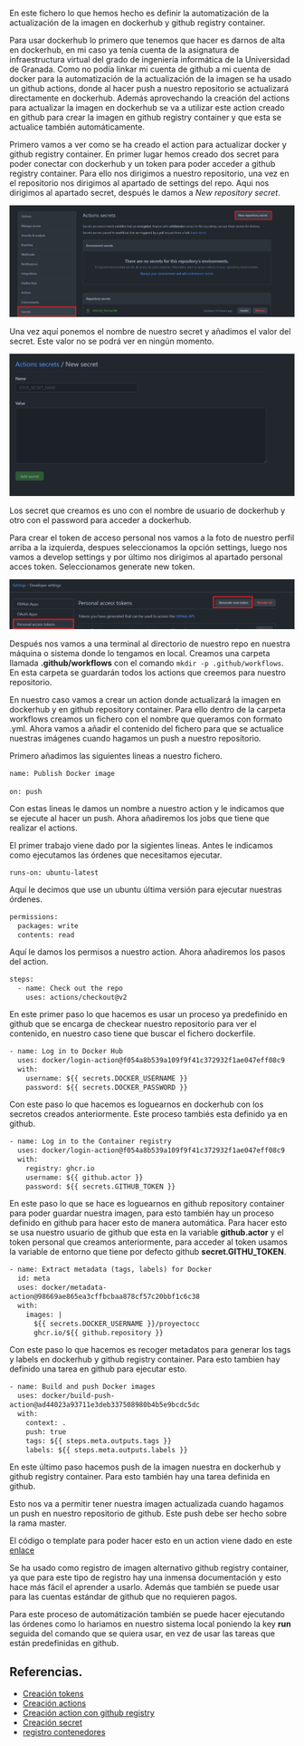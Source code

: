 En este fichero lo que hemos hecho es definir la automatización de la actualización de la imagen en dockerhub y github registry container.

Para usar dockerhub lo primero que tenemos que hacer es darnos de alta en dockerhub, en mi caso ya tenía cuenta de la asignatura de infraestructura virtual del grado de ingeniería informática de la Universidad de Granada. Como no podía linkar mi cuenta de github a mi cuenta de docker para la automatización de la actualización de la imagen se ha usado un github actions, donde al hacer push a nuestro repositorio se actualizará directamente en dockerhub. Además aprovechando la creación del actions para actualizar la imagen en dockerhub se va a utilizar este action creado en github para crear la imagen en github registry container y que esta se actualice también automáticamente.

Primero vamos a ver como se ha creado el action para actualizar docker y github registry container. En primer lugar hemos creado dos secret para poder conectar con dockerhub y un token para poder acceder a github registry container. Para ello nos dirigimos a nuestro repositorio, una vez en el repositorio nos dirigimos al apartado de settings del repo. Aqui nos dirigimos al apartado secret, después le damos a *New repository secret*.

![secret Apartado](./img/secretIndex.png)

Una vez aquí ponemos el nombre de nuestro secret y añadimos el valor del secret. Este valor no se podrá ver en ningún momento.

![new secret](./img/CreatingSecret.png)

Los secret que creamos es uno con el nombre de usuario de dockerhub y otro con el password para acceder a dockerhub.

Para crear el token de acceso personal nos vamos a la foto de nuestro perfil arriba a la izquierda, despues seleccionamos la opción settings, luego nos vamos a develop settings y por último nos dirigimos al apartado personal acces token. Seleccionamos generate new token.

![new token](./img/tokenGithub.png)

Después nos vamos a una terminal al directorio de nuestro repo en nuestra máquina o sistema donde lo tengamos en local. Creamos una carpeta llamada **.github/workflows** con el comando ```mkdir -p .github/workflows```. En esta carpeta se guardarán todos los actions que creemos para nuestro repositorio.

En nuestro caso vamos a crear un action donde actualizará la imagen en dockerhub y en github repository container. Para ello dentro de la carpeta workflows creamos un fichero con el nombre que queramos con formato .yml. Ahora vamos a añadir el contenido del fichero para que se actualice nuestras imágenes cuando hagamos un push a nuestro repositorio.

Primero añadimos las siguientes lineas a nuestro fichero.

```
name: Publish Docker image

on: push
```

Con estas lineas le damos un nombre a nuestro action y le indicamos que se ejecute al hacer un push. Ahora añadiremos los jobs que tiene que realizar el actions.

El primer trabajo viene dado por la sigientes lineas. Antes le indicamos como ejecutamos las órdenes que necesitamos ejecutar.

```
runs-on: ubuntu-latest
```

Aquí le decimos que use un ubuntu última versión para ejecutar nuestras órdenes.

```
permissions:
  packages: write
  contents: read
```

Aquí le damos los permisos a nuestro action. Ahora añadiremos los pasos del action.

```
steps:
  - name: Check out the repo
    uses: actions/checkout@v2
```
 En este primer paso lo que hacemos es usar un proceso ya predefinido en github que se encarga de checkear nuestro repositorio para ver el contenido, en nuestro caso tiene que buscar el fichero dockerfile.

 ```
 - name: Log in to Docker Hub
   uses: docker/login-action@f054a8b539a109f9f41c372932f1ae047eff08c9
   with:
     username: ${{ secrets.DOCKER_USERNAME }}
     password: ${{ secrets.DOCKER_PASSWORD }}
 ```

 Con este paso lo que hacemos es loguearnos en dockerhub con los secretos creados anteriormente. Este proceso tambiés esta definido ya en github.

 ```
 - name: Log in to the Container registry
   uses: docker/login-action@f054a8b539a109f9f41c372932f1ae047eff08c9
   with:
     registry: ghcr.io
     username: ${{ github.actor }}
     password: ${{ secrets.GITHUB_TOKEN }}
 ```

 En este paso lo que se hace es loguearnos en github repository container para poder guardar nuestra imagen, para esto también hay un proceso definido en github para hacer esto de manera automática. Para hacer esto se usa nuestro usuario de github que esta en la variable **github.actor** y el token personal que creamos anteriormente, para acceder al token usamos la variable de entorno que tiene por defecto github **secret.GITHU_TOKEN**.

 ```
 - name: Extract metadata (tags, labels) for Docker
   id: meta
   uses: docker/metadata-action@98669ae865ea3cffbcbaa878cf57c20bbf1c6c38
   with:
     images: |
       ${{ secrets.DOCKER_USERNAME }}/proyectocc
       ghcr.io/${{ github.repository }}
 ```

Con este paso lo que hacemos es recoger metadatos para generar los tags y labels en dockerhub y github registry container. Para esto tambien hay definido una tarea en github para ejecutar esto.

```
- name: Build and push Docker images
  uses: docker/build-push-action@ad44023a93711e3deb337508980b4b5e9bcdc5dc
  with:
    context: .
    push: true
    tags: ${{ steps.meta.outputs.tags }}
    labels: ${{ steps.meta.outputs.labels }}
```

En este último paso hacemos push de la imagen nuestra en dockerhub y github registry container. Para esto también hay una tarea definida en github.

Esto nos va a permitir tener nuestra imagen actualizada cuando hagamos un push en nuestro repositorio de github. Este push debe ser hecho sobre la rama master.

El código o template para poder hacer esto en un action viene dado en este [enlace](https://docs.github.com/es/actions/publishing-packages/publishing-docker-images#publishing-images-to-github-packages)

Se ha usado como registro de imagen alternativo github registry container, ya que para este tipo de registro hay una inmensa documentación y esto hace más fácil el aprender a usarlo. Además que también se puede usar para las cuentas estándar de github que no requieren pagos.

Para este proceso de automátización también se puede hacer ejecutando las órdenes como lo hariamos en nuestro sistema local poniendo la key **run** seguida del comando que se quiera usar, en vez de usar las tareas que están predefinidas en github.

## Referencias.
- [Creación tokens](https://docs.github.com/es/authentication/keeping-your-account-and-data-secure/creating-a-personal-access-token)
- [Creación actions](https://docs.github.com/es/actions/publishing-packages/publishing-docker-images)
- [Creación action con github registry](https://docs.github.com/es/actions/publishing-packages/publishing-docker-images#publishing-images-to-github-packages)
- [Creación secret](https://docs.github.com/es/actions/security-guides/encrypted-secrets)
- [registro contenedores](https://docs.github.com/es/packages/working-with-a-github-packages-registry/working-with-the-container-registry)
